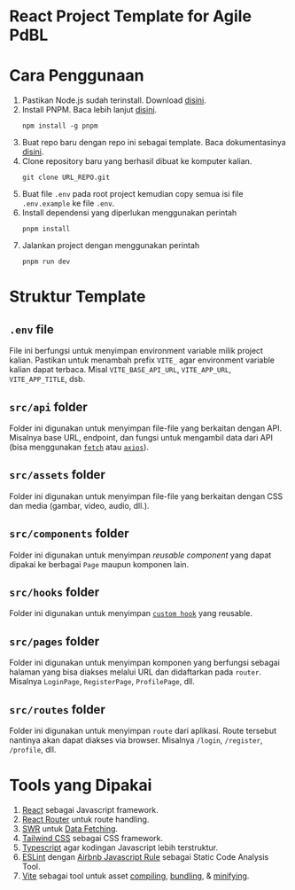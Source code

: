 # React Project Template for Agile PdBL

# Cara Penggunaan
1. Pastikan Node.js sudah terinstall. Download [disini](https://nodejs.org/en/download).
2. Install PNPM. Baca lebih lanjut [disini](https://pnpm.io/installation#using-npm).
   ```
   npm install -g pnpm
   ```
3. Buat repo baru dengan repo ini sebagai template. Baca dokumentasinya
   [disini](https://docs.github.com/en/repositories/creating-and-managing-repositories/creating-a-repository-from-a-template).
4. Clone repository baru yang berhasil dibuat ke komputer kalian.
   ```
   git clone URL_REPO.git
   ```
5. Buat file `.env` pada root project kemudian copy semua isi file `.env.example` ke file `.env`.
6. Install dependensi yang diperlukan menggunakan perintah
   ```
   pnpm install
   ```
7. Jalankan project dengan menggunakan perintah
   ```
   pnpm run dev
   ```

# Struktur Template
## `.env` file
File ini berfungsi untuk menyimpan environment variable milik project kalian.
Pastikan untuk menambah prefix `VITE_` agar environment variable kalian dapat terbaca.
Misal `VITE_BASE_API_URL`, `VITE_APP_URL`, `VITE_APP_TITLE`, dsb.

## `src/api` folder
Folder ini digunakan untuk menyimpan file-file yang berkaitan dengan API.
Misalnya base URL, endpoint, dan fungsi untuk mengambil data dari API
(bisa menggunakan [`fetch`](https://developer.mozilla.org/en-US/docs/Web/API/Fetch_API)
atau [`axios`](https://axios-http.com/)).

## `src/assets` folder
Folder ini digunakan untuk menyimpan file-file yang berkaitan dengan CSS dan media (gambar, video, audio, dll.).

## `src/components` folder
Folder ini digunakan untuk menyimpan _reusable component_ yang dapat dipakai
ke berbagai `Page` maupun komponen lain.

## `src/hooks` folder
Folder ini digunakan untuk menyimpan
[`custom hook`](https://react.dev/learn/reusing-logic-with-custom-hooks) yang reusable.

## `src/pages` folder
Folder ini digunakan untuk menyimpan komponen yang berfungsi sebagai halaman yang bisa diakses melalui URL
dan didaftarkan pada `router`. Misalnya `LoginPage`, `RegisterPage`, `ProfilePage`, dll.

## `src/routes` folder
Folder ini digunakan untuk menyimpan `route` dari aplikasi. Route tersebut nantinya akan dapat diakses via browser.
Misalnya `/login`, `/register`, `/profile`, dll.

# Tools yang Dipakai
1. [React](https://react.dev/) sebagai Javascript framework.
2. [React Router](https://reactrouter.com/) untuk route handling.
3. [SWR](https://swr.vercel.app/) untuk
   [Data Fetching](https://developer.mozilla.org/en-US/docs/Learn/JavaScript/Client-side_web_APIs/Fetching_data).
4. [Tailwind CSS](https://tailwindcss.com/) sebagai CSS framework.
5. [Typescript](https://www.typescriptlang.org/) agar kodingan Javascript lebih terstruktur.
6. [ESLint](https://eslint.org/) dengan [Airbnb Javascript Rule](https://github.com/airbnb/javascript)
   sebagai Static Code Analysis Tool.
7. [Vite](https://vitejs.dev/) sebagai tool untuk asset
   [compiling](https://nextjs.org/learn/foundations/how-nextjs-works/compiling),
   [bundling](https://nextjs.org/learn/foundations/how-nextjs-works/bundling),
   & [minifying](https://nextjs.org/learn/foundations/how-nextjs-works/minifying).
